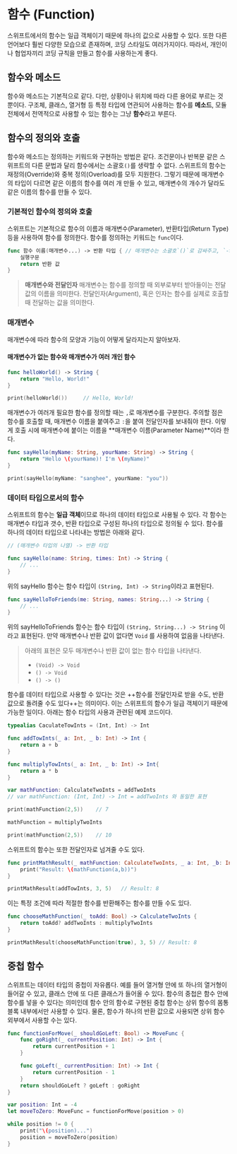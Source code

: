 # 함수 (Function)
스위프트에서의 함수는 일급 객체이기 때문에 하나의 값으로 사용할 수 있다. 또한 다른 언어보다 훨씬 다양한 모습으로 존재하며, 코딩 스타일도 여러가지이다. 따라서, 개인이나 협업자끼리 코딩 규칙을 만들고 함수를 사용하는게 좋다. 

## 함수와 메소드
함수와 메소드는 기본적으로 같다. 다만, 상황이나 위치에 따라 다른 용어로 부르는 것 뿐이다. 구조체, 클래스, 열거형 등 특정 타입에 연관되어 사용하는 함수를 **메소드**, 모듈 전체에서 전역적으로 사용할 수 있는 함수는 그냥 **함수**라고 부른다.

## 함수의 정의와 호출
함수와 메소드는 정의하는 키워드와 구현하는 방법은 같다. 조건문이나 반복문 같은 스위프트의 다른 문법과 달리 함수에서는 소괄호`()`를 생략할 수 없다. 스위프트의 함수는 재정의(Override)와 중복 정의(Overload)를 모두 지원한다. 그렇기 때문에 매개변수의 타입이 다르면 같은 이름의 함수를 여러 개 만들 수 있고, 매개변수의 개수가 달라도 같은 이름의 함수를 만들 수 있다. 

### 기본적인 함수의 정의와 호출
스위프트는 기본적으로 함수의 이름과 매개변수(Parameter), 반환타입(Return Type) 등을 사용하여 함수를 정의한다. 함수를 정의하는 키워드는 `func`이다.
```swift
func 함수 이름(매개변수...) -> 반환 타입 { // 매개변수는 소괄호`()`로 감싸주고, `->` 를 사용하여 어떤 타입이 반환될 것인지 명시해준다.
	실행구문
	return 반환 값
}
``` 

> **매개변수와 전달인자**
> 매개변수는 함수를 정의할 때 외부로부터 받아들이는 전달 값의 이름을 의미한다. 전달인자(Argument), 혹은 인자는 함수를 실제로 호출할 때 전달하는 값을 의미한다. 

### 매개변수
매개변수에 따라 함수의 모양과 기능이 어떻게 달라지는지 알아보자. 

#### 매개변수가 없는 함수와 매개변수가 여러 개인 함수
```swift
func helloWorld() -> String {
	return "Hello, World!"
}

print(helloWorld())		// Hello, World!
```
매개변수가 여러개 필요한 함수를 정의할 때는 `,`로 매개변수를 구분한다. 주의할 점은 함수를 호출할 때, 매개변수 이름을 붙여주고 `:`을 붙여 전달인자를 보내줘야 한다. 이렇게 호출 시에 매개변수에 붙이는 이름을 **매개변수 이름(Parameter Name)**이라 한다. 
```swift
func sayHello(myName: String, yourName: String) -> String {
	return "Hello \(yourName)! I'm \(myName)"
}

print(sayHello(myName: "sanghee", yourName: "you"))
```

### 데이터 타입으로서의 함수
스위프트의 함수는 **일급 객체**이므로 하나의 데이터 타입으로 사용될 수 있다. 각 함수는 매개변수 타입과 갯수, 반환 타입으로 구성된 하나의 타입으로 정의될 수 있다. 함수를 하나의 데이터 타입으로 나타내는 방법은 아래와 같다.
```swift
// (매개변수 타입의 나열) -> 반환 타입
```

```swift
func sayHello(name: String, times: Int) -> String {
	// ...
}
```
위의 sayHello 함수는 함수 타입이 `(String, Int) -> String`이라고 표현된다. 

```swift
func sayHelloToFriends(me: String, names: String...) -> String {
	// ...
}
```
위의 sayHelloToFriends 함수는 함수 타입이 `(String, String...) -> String` 이라고 표현된다. 만약 매개변수나 반환 값이 없다면 `Void` 를 사용하여 없음을 나타낸다. 

> 아래의 표현은 모두 매개변수나 반환 값이 없는 함수 타입을 나타낸다.	
> - `(Void) -> Void`
> - `() -> Void`
> - `() -> ()`

함수를 데이터 타입으로 사용할 수 있다는 것은 ++함수를 전달인자로 받을 수도, 반환 값으로 돌려줄 수도 있다++는 의미이다. 이는 스위프트의 함수가 일급 객체이기 때문에 가능한 일이다. 아래는 함수 타입의 사용과 관련된 예제 코드이다.

```swift
typealias CaculateTowInts = (Int, Int) -> Int

func addTowInts(_ a: Int, _ b: Int) -> Int {
	return a + b
}

func multiplyTowInts(_ a: Int, _ b: Int) -> Int{
	return a * b
}

var mathFunction: CalculateTwoInts = addTwoInts
// var mathFunction: (Int, Int) -> Int = addTwoInts 와 동일한 표현

print(mathFunction(2,5))	// 7

mathFunction = multiplyTwoInts

print(mathFunction(2,5))	// 10
```

스위프트의 함수는 또한 전달인자로 넘겨줄 수도 있다. 
```swift
func printMathResult(_ mathFunction: CalculateTwoInts, _ a: Int, _b: Int) {
	print("Result: \(mathFunction(a,b))")
}

printMathResult(addTowInts, 3, 5)	// Result: 8
```

이는 특정 조건에 따라 적절한 함수를 반환해주는 함수를 만들 수도 있다. 
```swift
func chooseMathFunction(_ toAdd: Bool) -> CalculateTwoInts {
	return toAdd? addTwoInts : multiplyTwoInts
}

printMathResult(chooseMathFunction(true), 3, 5)	// Result: 8
```


## 중첩 함수 
스위프트는 데이터 타입의 중첩이 자유롭다. 예를 들어 열거형 안에 또 하나의 열거형이 들어갈 수 있고, 클래스 안에 또 다른 클래스가 들어올 수 있다. 
함수의 중첩은 함수 안에 함수를 넣을 수 있다는 의미인데 함수 안의 함수로 구현된 중첩 함수는 상위 함수의 몸통 블록 내부에서만 사용할 수 있다. 물론, 함수가 하나의 반환 값으로 사용되면 상위 함수 외부에서 사용할 수는 있다.
```swift
func functionForMove(_ shouldGoLeft: Bool) -> MoveFunc {
	func goRight(_ currentPosition: Int) -> Int {
		return currentPosition + 1
	}

	func goLeft(_ currentPosition: Int) -> Int {
		return currentPosition - 1
	}
	return shouldGoLeft ? goLeft : goRight
}

var position: Int = -4	
let moveToZero: MoveFunc = functionForMove(position > 0)

while position != 0 {
	print("\(position)...")
	position = moveToZero(position)
}
```